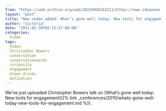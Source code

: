 ```yaml
---
from: "https://web.archive.org/web/20210926162211/https://www.ideawave.ca/new-video-added-whats-gone-well-today-new-tools-for-engagement/"
layout: "post"
title: "New video added: What’s gone well today: New tools for engagement"
author: "victoria"
date: "2011-01-30T02:15:37-08:00"
categories:
  Video
tags: 
  Video
  Christopher Bowers
  conversation
  conversationworks
  curiousity
  engagement
  Green drinks
  motivation
---
```


We’ve just uploaded Christopher Bowers talk on [What’s gone well today: New tools for engagement]({% link _conferences/2010/whats-gone-well-today-new-tools-for-engagement.md %}).
